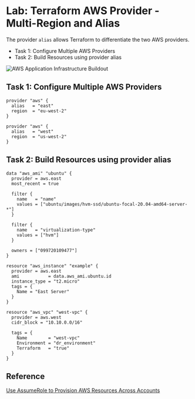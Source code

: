 # Lab: Terraform AWS Provider - Multi-Region and Alias

The provider `alias` allows Terraform to differentiate the two AWS providers.

- Task 1: Configure Multiple AWS Providers
- Task 2: Build Resources using provider alias

![AWS Application Infrastructure Buildout](img/aws-app-buildout.png)

## Task 1: Configure Multiple AWS Providers

```hcl
provider "aws" {
  alias   = "east"
  region  = "eu-west-2"
}

provider "aws" {
  alias   = "west"
  region  = "us-west-2"
}
```

## Task 2: Build Resources using provider alias

```hcl
data "aws_ami" "ubuntu" {
  provider = aws.east
  most_recent = true

  filter {
    name   = "name"
    values = ["ubuntu/images/hvm-ssd/ubuntu-focal-20.04-amd64-server-*"]
  }

  filter {
    name   = "virtualization-type"
    values = ["hvm"]
  }

  owners = ["099720109477"]
}

resource "aws_instance" "example" {
  provider = aws.east
  ami           = data.aws_ami.ubuntu.id
  instance_type = "t2.micro"
  tags = {
    Name = "East Server"
  }
}

resource "aws_vpc" "west-vpc" {
  provider = aws.west
  cidr_block = "10.10.0.0/16"

  tags = {
    Name        = "west-vpc"
    Environment = "dr_environment"
    Terraform   = "true"
  }
}
```

## Reference

[Use AssumeRole to Provision AWS Resources Across Accounts](https://learn.hashicorp.com/tutorials/terraform/aws-assumerole?_ga=2.253539918.635590144.1632765411-162284920.1586109847)
